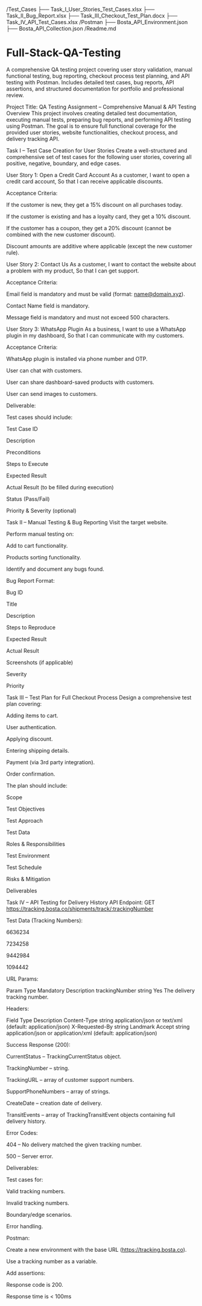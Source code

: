 /Test_Cases
  ├── Task_I_User_Stories_Test_Cases.xlsx
  ├── Task_II_Bug_Report.xlsx
  ├── Task_III_Checkout_Test_Plan.docx
  ├── Task_IV_API_Test_Cases.xlsx
/Postman
  ├── Bosta_API_Environment.json
  ├── Bosta_API_Collection.json
/Readme.md

# Full-Stack-QA-Testing
A comprehensive QA testing project covering user story validation, manual functional testing, bug reporting, checkout process test planning, and API testing with Postman. Includes detailed test cases, bug reports, API assertions, and structured documentation for portfolio and professional review.

Project Title: QA Testing Assignment – Comprehensive Manual & API Testing
Overview
This project involves creating detailed test documentation, executing manual tests, preparing bug reports, and performing API testing using Postman. The goal is to ensure full functional coverage for the provided user stories, website functionalities, checkout process, and delivery tracking API.

Task I – Test Case Creation for User Stories
Create a well-structured and comprehensive set of test cases for the following user stories, covering all positive, negative, boundary, and edge cases.

User Story 1: Open a Credit Card Account
As a customer,
I want to open a credit card account,
So that I can receive applicable discounts.

Acceptance Criteria:

If the customer is new, they get a 15% discount on all purchases today.

If the customer is existing and has a loyalty card, they get a 10% discount.

If the customer has a coupon, they get a 20% discount (cannot be combined with the new customer discount).

Discount amounts are additive where applicable (except the new customer rule).

User Story 2: Contact Us
As a customer,
I want to contact the website about a problem with my product,
So that I can get support.

Acceptance Criteria:

Email field is mandatory and must be valid (format: name@domain.xyz).

Contact Name field is mandatory.

Message field is mandatory and must not exceed 500 characters.

User Story 3: WhatsApp Plugin
As a business,
I want to use a WhatsApp plugin in my dashboard,
So that I can communicate with my customers.

Acceptance Criteria:

WhatsApp plugin is installed via phone number and OTP.

User can chat with customers.

User can share dashboard-saved products with customers.

User can send images to customers.

Deliverable:

Test cases should include:

Test Case ID

Description

Preconditions

Steps to Execute

Expected Result

Actual Result (to be filled during execution)

Status (Pass/Fail)

Priority & Severity (optional)

Task II – Manual Testing & Bug Reporting
Visit the target website.

Perform manual testing on:

Add to cart functionality.

Products sorting functionality.

Identify and document any bugs found.

Bug Report Format:

Bug ID

Title

Description

Steps to Reproduce

Expected Result

Actual Result

Screenshots (if applicable)

Severity

Priority

Task III – Test Plan for Full Checkout Process
Design a comprehensive test plan covering:

Adding items to cart.

User authentication.

Applying discount.

Entering shipping details.

Payment (via 3rd party integration).

Order confirmation.

The plan should include:

Scope

Test Objectives

Test Approach

Test Data

Roles & Responsibilities

Test Environment

Test Schedule

Risks & Mitigation

Deliverables

Task IV – API Testing for Delivery History
API Endpoint:
GET https://tracking.bosta.co/shipments/track/:trackingNumber

Test Data (Tracking Numbers):

6636234

7234258

9442984

1094442

URL Params:

Param	Type	Mandatory	Description
trackingNumber	string	Yes	The delivery tracking number.

Headers:

Field	Type	Description
Content-Type	string	application/json or text/xml (default: application/json)
X-Requested-By	string	Landmark
Accept	string	application/json or application/xml (default: application/json)

Success Response (200):

CurrentStatus – TrackingCurrentStatus object.

TrackingNumber – string.

TrackingURL – array of customer support numbers.

SupportPhoneNumbers – array of strings.

CreateDate – creation date of delivery.

TransitEvents – array of TrackingTransitEvent objects containing full delivery history.

Error Codes:

404 – No delivery matched the given tracking number.

500 – Server error.

Deliverables:

Test cases for:

Valid tracking numbers.

Invalid tracking numbers.

Boundary/edge scenarios.

Error handling.

Postman:

Create a new environment with the base URL (https://tracking.bosta.co).

Use a tracking number as a variable.

Add assertions:

Response code is 200.

Response time is < 100ms
